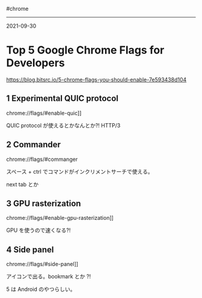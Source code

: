 #chrome 

---
2021-09-30

# Top 5 Google Chrome Flags for Developers

https://blog.bitsrc.io/5-chrome-flags-you-should-enable-7e593438d104


## 1 Experimental QUIC protocol

chrome://flags/#enable-quic]]

  QUIC protocol が使えるとかなんとか?! HTTP/3
  
  ## 2 Commander
  
  chrome://flags/#commanger
  
  スペース + ctrl でコマンドがインクリメントサーチで使える。
  
  next tab とか
  
  ## 3 GPU rasterization
  
  chrome://flags/#enable-gpu-rasterization]]
  
  GPU を使うので速くなる?!
  
  ## 4 Side panel
  
  chrome://flags/#side-panel]]
  
  アイコンで出る。bookmark とか ?!
  
  
  
  5 は Android のやつらしい。
  